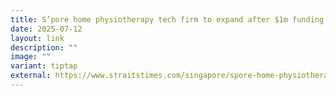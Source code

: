 ```yaml
---
title: S’pore home physiotherapy tech firm to expand after $1m funding
date: 2025-07-12
layout: link
description: ""
image: ""
variant: tiptap
external: https://www.straitstimes.com/singapore/spore-home-physiotherapy-tech-firm-to-expand-after-1-18m-funding
---
```

